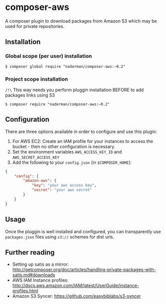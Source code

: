 # composer-aws

A composer plugin to download packages from Amazon S3 which may be used for private repositories.

## Installation

### Global scope (per user) installation

```shell
$ composer global require "naderman/composer-aws:~0.2"
```

### Project scope installation

`/!\` This way needs you perform pluggin installation BEFORE to add packages links using S3

```shell
$ composer require "naderman/composer-aws:~0.2"
```

## Configuration

There are three options available in order to configure and use this plugin:

 1. For AWS EC2: Create an IAM profile for your instances to access the bucket - then no other configuration is necessary.
 2. Set the environment variables `AWS_ACCESS_KEY_ID` and `AWS_SECRET_ACCESS_KEY`
 3. Add the following to your `config.json` (in `$COMPOSER_HOME`):

```json
{
    "config": {
        "amazon-aws": {
            "key": "your aws access key",
            "secret": "your aws secret"
        }
    }
}
```

## Usage

Once the pluggin is well installed and configured, you can transparently use `packages.json` files using `s3://` schemes for dist urls.

## Further reading

 * Setting up satis as a mirror: http://getcomposer.org/doc/articles/handling-private-packages-with-satis.md#downloads
 * AWS IAM Instance profiles: http://docs.aws.amazon.com/IAM/latest/UserGuide/instance-profiles.html
 * Amazon S3 Syncer: https://github.com/easybiblabs/s3-syncer

